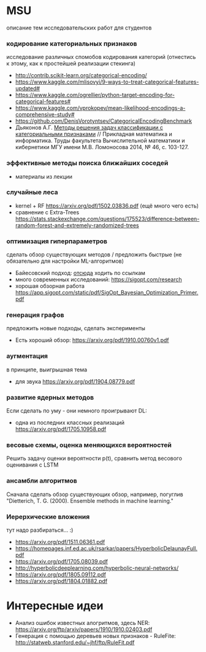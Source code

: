 # MSU
описание тем исследовательских работ для студентов

### кодирование категориальных признаков
исследование различных спомобов кодирования категорий (отнестись к этому, как к простейшей реализации стекинга)
* http://contrib.scikit-learn.org/categorical-encoding/
* https://www.kaggle.com/mlisovyi/9-ways-to-treat-categorical-features-updated#
* https://www.kaggle.com/ogrellier/python-target-encoding-for-categorical-features#
* https://www.kaggle.com/vprokopev/mean-likelihood-encodings-a-comprehensive-study#
* https://github.com/DenisVorotyntsev/CategoricalEncodingBenchmark
*  Дьяконов А.Г. [Методы решения задач классификации с категориальными признаками](https://istina.msu.ru/download/9065306/1iEWo3:1Ms-LUCOUScMLKN_B5hxIE-38tE/) // Прикладная математика и информатика. Труды факультета Вычислительной математики и кибернетики МГУ имени М.В. Ломоносова 2014, № 46, с. 103-127.


### эффективные методы поиска ближайших соседей
* материалы из лекции

### случайные леса
* kernel + RF https://arxiv.org/pdf/1502.03836.pdf (ещё много чего есть)
* сравнение с Extra-Trees https://stats.stackexchange.com/questions/175523/difference-between-random-forest-and-extremely-randomized-trees

### оптимизация гиперпараметров
сделать обзор существующих методов / предложить быстрые (не обязательно для настройки ML-алгоритмов)
* Байесовский подход: [отсюда](https://github.com/WillKoehrsen/hyperparameter-optimization/blob/master/Introduction%20to%20Bayesian%20Optimization%20with%20Hyperopt.ipynb) ходить по ссылкам
* много современных исследований: https://sigopt.com/research
* хорошая обзорная работа https://app.sigopt.com/static/pdf/SigOpt_Bayesian_Optimization_Primer.pdf

### генерация графов

предложить новые подходы, сделать эксперименты
* Есть хороший обзор:  https://arxiv.org/pdf/1910.00760v1.pdf

### аугментация
в принципе, выигрышная тема
* для звука https://arxiv.org/pdf/1904.08779.pdf

### развитие ядерных методов
Если сделать по уму - они немного проигрывают DL:
* одна из последних классных реализаций https://arxiv.org/pdf/1705.10958.pdf

### весовые схемы, оценка меняющихся вероятностей
Решить задачу оценки вероятности p(t), сравнить метод весового оценивания с LSTM

### ансамбли алгоритмов
Сначала сделать обзор существующих обзор,
например, погуглив "Dietterich, T. G. (2000).  Ensemble methods in machine learning."


### Иерерхические вложения
тут надо разбираться... :)
* https://arxiv.org/pdf/1511.06361.pdf
* https://homepages.inf.ed.ac.uk/rsarkar/papers/HyperbolicDelaunayFull.pdf
* https://arxiv.org/pdf/1705.08039.pdf
* http://hyperbolicdeeplearning.com/hyperbolic-neural-networks/
* https://arxiv.org/pdf/1805.09112.pdf
* https://arxiv.org/pdf/1804.01882.pdf


# Интересные идеи
* Анализ ошибок известных алогритмов, здесь NER: https://arxiv.org/ftp/arxiv/papers/1910/1910.02403.pdf
* Генерация с помощью деревьев новых признаков - RuleFite: http://statweb.stanford.edu/~jhf/ftp/RuleFit.pdf
